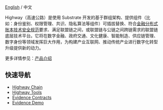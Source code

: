 [English](./README.md) / 中文

Highway（高速公路）是使用 Substrate 开发的基于群组架构、提供组件（比如：身份鉴别、权限管理、共识、隐私算法等组件）可插拔替换、符合[金融分布式账本技术安全规范](https://www.cfstc.org/bzgk/gk/view/bzxq.jsp?i_id=1855)要求、满足联盟链之间，或联盟链与公链之间跨链需求的联盟链底层技术平台。它将在数字金融、政府交通、文化健康、智能制造、供应链管理、数字身份等领域发挥巨大作用，为构建产业互联网、推动传统产业进行数字化转型升级提供新的动力。

更多详情参见：[产品介绍](../docs/project_CN.md)

## 快速导航

* [Highway Chain](./substrate/README_CN.md)
* [Highway Tools](./tools/README_CN.md)
* [Evidence Contracts](./evidence_contracts/README_CN.md)
* [Evidence Demo](./evidence_demo/README_CN.md)

